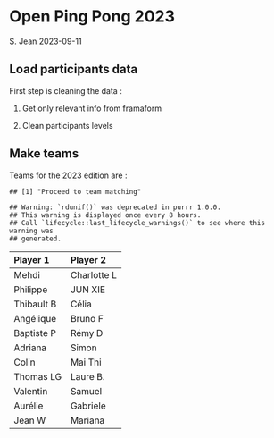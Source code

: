 Open Ping Pong 2023
================
S. Jean
2023-09-11

## Load participants data

First step is cleaning the data :

1.  Get only relevant info from framaform

2.  Clean participants levels

## Make teams

Teams for the 2023 edition are :

    ## [1] "Proceed to team matching"

    ## Warning: `rdunif()` was deprecated in purrr 1.0.0.
    ## This warning is displayed once every 8 hours.
    ## Call `lifecycle::last_lifecycle_warnings()` to see where this warning was
    ## generated.

<table>
<thead>
<tr>
<th style="text-align:left;">
Player 1
</th>
<th style="text-align:left;">
Player 2
</th>
</tr>
</thead>
<tbody>
<tr>
<td style="text-align:left;">
Mehdi
</td>
<td style="text-align:left;">
Charlotte L
</td>
</tr>
<tr>
<td style="text-align:left;">
Philippe
</td>
<td style="text-align:left;">
JUN XIE
</td>
</tr>
<tr>
<td style="text-align:left;">
Thibault B
</td>
<td style="text-align:left;">
Célia
</td>
</tr>
<tr>
<td style="text-align:left;">
Angélique
</td>
<td style="text-align:left;">
Bruno F
</td>
</tr>
<tr>
<td style="text-align:left;">
Baptiste P
</td>
<td style="text-align:left;">
Rémy D
</td>
</tr>
<tr>
<td style="text-align:left;">
Adriana
</td>
<td style="text-align:left;">
Simon
</td>
</tr>
<tr>
<td style="text-align:left;">
Colin
</td>
<td style="text-align:left;">
Mai Thi
</td>
</tr>
<tr>
<td style="text-align:left;">
Thomas LG
</td>
<td style="text-align:left;">
Laure B.
</td>
</tr>
<tr>
<td style="text-align:left;">
Valentin
</td>
<td style="text-align:left;">
Samuel
</td>
</tr>
<tr>
<td style="text-align:left;">
Aurélie
</td>
<td style="text-align:left;">
Gabriele
</td>
</tr>
<tr>
<td style="text-align:left;">
Jean W
</td>
<td style="text-align:left;">
Mariana
</td>
</tr>
</tbody>
</table>
